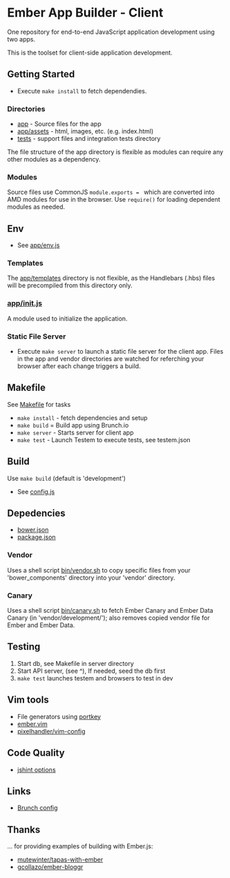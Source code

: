 # Ember App Builder - Client

One repository for end-to-end JavaScript application development using two apps.

This is the toolset for client-side application development.


## Getting Started

* Execute `make install` to fetch dependendies.

### Directories

* [app](app) - Source files for the app
* [app/assets](app/assets) - html, images, etc. (e.g. index.html)
* [tests](tests) - support files and integration tests directory

The file structure of the app directory is flexible as modules can
require any other modules as a dependency.

### Modules

Source files use CommonJS `module.exports = ` which are converted into
AMD modules for use in the browser. Use `require()` for loading
dependent modules as needed.

## Env

* See [app/env.js](app/env.js)

### Templates

The [app/templates](app/templates) directory is not flexible, as the
Handlebars (.hbs) files will be precompiled from this directory only.

### [app/init.js](app/init.js)

A module used to initialize the application.

### Static File Server

* Execute `make server` to launch a static file server for the client
  app. Files in the app and vendor directories are watched for
  referching your browser after each change triggers a build.


## Makefile

See [Makefile](Makefile) for tasks

* `make install` - fetch dependencies and setup
* `make build` = Build app using Brunch.io
* `make server` - Starts server for client app
* `make test` - Launch Testem to execute tests, see testem.json


## Build

Use `make build` (default is 'development')

* See [config.js](config.js)


## Depedencies

* [bower.json](bower.json)
* [package.json](package.json)

### Vendor

Uses a shell script [bin/vendor.sh](bin/vendor.sh) to copy specific
files from your 'bower_components' directory into your 'vendor'
directory.

### Canary

Uses a shell script [bin/canary.sh](bin/canary.sh) to fetch Ember Canary
and Ember Data Canary (in 'vendor/development/'); also removes copied
vendor file for Ember and Ember Data.


## Testing

1. Start db, see Makefile in server directory
1. Start API server, (see ^), If needed, seed the db first
1. `make test` launches testem and browsers to test in dev


## Vim tools

* File generators using [portkey]
* [ember.vim]
* [pixelhandler/vim-config]

[portkey]: https://github.com/dsawardekar/portkey
[ember.vim]: https://github.com/dsawardekar/ember.vim
[pixelhandler/vim-config]: https://github.com/pixelhandler/vim-config


## Code Quality

* [jshint options]

[jshint options]: http://jshint.com/docs/options/


## Links

* [Brunch config]

[Brunch config]: https://github.com/brunch/brunch/blob/master/docs/config.md


## Thanks

... for providing examples of building with Ember.js:

* [mutewinter/tapas-with-ember]
* [gcollazo/ember-bloggr]

[mutewinter/tapas-with-ember]: https://github.com/mutewinter/tapas-with-ember
[gcollazo/ember-bloggr]: https://github.com/gcollazo/ember-bloggr
